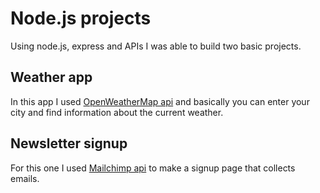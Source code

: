 # Node.js projects

Using node.js, express and APIs I was able to build two basic projects.

## Weather app

In this app I used [OpenWeatherMap api](https://openweathermap.org/api) and basically
 you can enter your city and find information about the current weather.

## Newsletter signup

For this one I used [Mailchimp api](https://mailchimp.com/developer/) to make a signup page
that collects emails.
